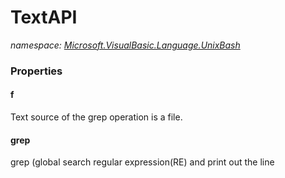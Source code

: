 ﻿
# TextAPI
_namespace: [Microsoft.VisualBasic.Language.UnixBash](N-Microsoft.VisualBasic.Language.UnixBash.md)_





### Properties

#### f
Text source of the grep operation is a file.
#### grep
grep (global search regular expression(RE) and print out the line

